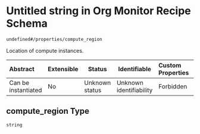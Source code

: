 # Untitled string in Org Monitor Recipe Schema

```txt
undefined#/properties/compute_region
```

Location of compute instances.


| Abstract            | Extensible | Status         | Identifiable            | Custom Properties | Additional Properties | Access Restrictions | Defined In                                                                                                      |
| :------------------ | ---------- | -------------- | ----------------------- | :---------------- | --------------------- | ------------------- | --------------------------------------------------------------------------------------------------------------- |
| Can be instantiated | No         | Unknown status | Unknown identifiability | Forbidden         | Allowed               | none                | [monitor.schema.json\*](../../../../../../../../../../tmp/182028425/monitor.schema.json "open original schema") |

## compute_region Type

`string`
